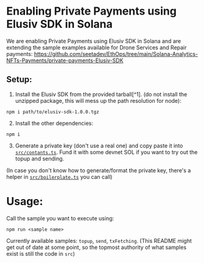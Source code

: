 # Enabling Private Payments using Elusiv SDK in Solana

We are enabling Private Payments using Elusiv SDK in Solana and are extending the sample examples available for Drone Services and Repair payments: https://github.com/seetadev/EthOps/tree/main/Solana-Analytics-NFTs-Payments/private-payments-Elusiv-SDK

## Setup:

1. Install the Elusiv SDK from the provided tarball[^1]. (do not install the unzipped package, this will mess up the path resolution for node): 

`npm i path/to/elusiv-sdk-1.0.0.tgz`

2. Install the other dependencies:

`npm i`

3. Generate a private key (don't use a real one) and copy paste it into [`src/contants.ts`](https://github.com/elusiv-privacy/elusiv-samples/blob/main/src/constants.ts). Fund it with some devnet SOL if you want to try out the topup and sending.

(In case you don't know how to generate/format the private key, there's a helper in [`src/boilerplate.ts`](https://github.com/elusiv-privacy/elusiv-samples/blob/main/src/boilerplate.ts) you can call)

# Usage:
Call the sample you want to execute using:

`npm run <sample name>`

Currently available samples: `topup`, `send`, `txFetching`. (This README might get out of date at some point, so the topmost authority of what samples exist is still the code in `src`)

